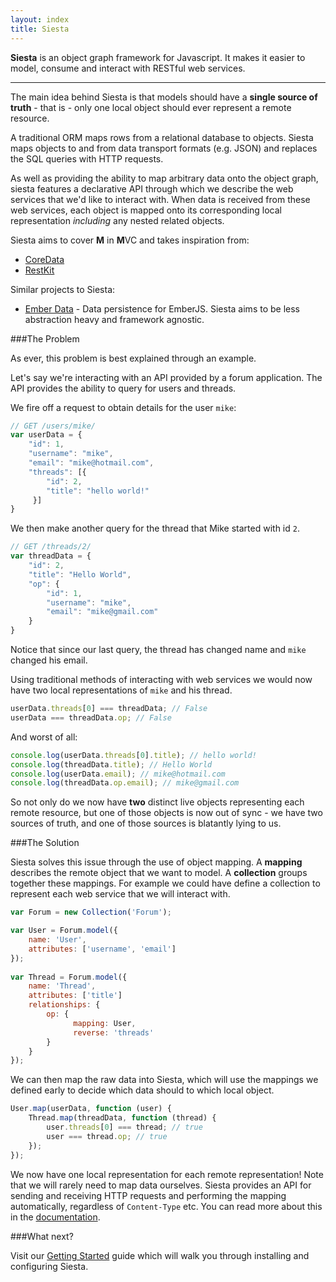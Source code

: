 ```yaml
---
layout: index
title: Siesta
---
```


<div>
  <p class="lead">
    <strong>Siesta</strong> is an object graph framework for Javascript. It makes it easier to model, consume and interact with RESTful web services.
</p>
<hr/>

The main idea behind Siesta is that models should have a **single source of truth** - that is - only one local object should ever represent a remote resource.

A traditional ORM maps rows from a relational database to objects. Siesta maps objects to and from data transport formats (e.g. JSON) and replaces the SQL queries with HTTP requests.

As well as providing the ability to map arbitrary data onto the object graph, siesta features a declarative API through which we describe the web services that we'd like to interact with. When data is received from these web services, each object is mapped onto its corresponding local representation *including* any nested related objects.

Siesta aims to cover **M** in **M**VC and takes inspiration from:

* [CoreData](https://developer.apple.com/library/mac/documentation/Cocoa/Conceptual/CoreData/cdProgrammingGuide.html)
* [RestKit](http://restkit.org/)

Similar projects to Siesta:

* [Ember Data](https://github.com/emberjs/data) - Data persistence for EmberJS. Siesta aims to be less abstraction heavy and framework agnostic.

###The Problem

As ever, this problem is best explained through an example.

Let's say we're interacting with an API provided by a forum application. The API provides the ability to query for users and threads.

We fire off a request to obtain details for the user `mike`:

```javascript
// GET /users/mike/
var userData = {
    "id": 1,
    "username": "mike",
    "email": "mike@hotmail.com",
    "threads": [{
        "id": 2,
        "title": "hello world!"
     }]
}
```

We then make another query for the thread that Mike started with id `2`.

```javascript
// GET /threads/2/
var threadData = {
    "id": 2,
    "title": "Hello World",
    "op": {
        "id": 1,
        "username": "mike",
        "email": "mike@gmail.com"
    }
}
```

Notice that since our last query, the thread has changed name and `mike` changed his email.

Using traditional methods of interacting with web services we would now have two local representations of `mike` and his thread.

```javascript
userData.threads[0] === threadData; // False
userData === threadData.op; // False
```

And worst of all:

```javascript
console.log(userData.threads[0].title); // hello world!
console.log(threadData.title); // Hello World
console.log(userData.email); // mike@hotmail.com
console.log(threadData.op.email); // mike@gmail.com
```

So not only do we now have **two** distinct live objects representing each remote resource, but one of those objects is now out of sync - we have two sources of truth, and one of those sources is blatantly lying to us.

###The Solution

Siesta solves this issue through the use of object mapping. A **mapping** describes the remote object that we want to model. A **collection** groups together these mappings. For example we could have define a collection to represent each web service that we will interact with.

```javascript
var Forum = new Collection('Forum');

var User = Forum.model({
    name: 'User',
    attributes: ['username', 'email']
});
                                   
var Thread = Forum.model({
    name: 'Thread',
    attributes: ['title']
    relationships: {
        op: {
              mapping: User,
              reverse: 'threads'
        }
    }
});
```

We can then map the raw data into Siesta, which will use the mappings we defined early to decide which data should to which local object. 

```javascript
User.map(userData, function (user) {
    Thread.map(threadData, function (thread) {
        user.threads[0] === thread; // true
        user === thread.op; // true
    });
});
```

We now have one local representation for each remote representation! Note that we will rarely need to map data ourselves. Siesta provides an API for sending and receiving HTTP requests and performing the mapping automatically, regardless of `Content-Type` etc. You can read more about this in the <a href="{{site.baseurl}}/remote_queries.html">documentation</a>.

###What next?

Visit our <a href="{{site.baseurl}}/docs.html">Getting Started</a> guide which will walk you through installing and configuring Siesta.</br>